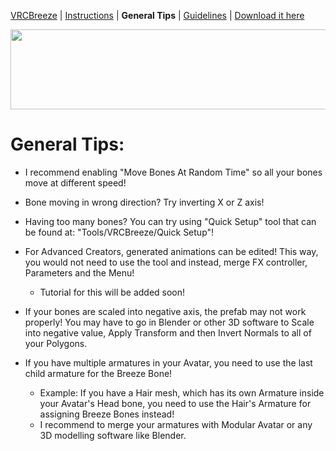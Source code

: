 [VRCBreeze](../README.md) | [Instructions](../Documentation/INSTRUCTIONS.md) | **General Tips** | [Guidelines](../Documentation/GUIDELINES.md) | [Download it here](https://github.com/Kadeko/VRCBreeze/releases/)

<p align="center"><img src="../Documentation/VRCB_Header.png" width="512" height="128"></p>

# General Tips:

- I recommend enabling "Move Bones At Random Time" so all your bones move at different speed!

- Bone moving in wrong direction? Try inverting X or Z axis!

- Having too many bones? You can try using "Quick Setup" tool that can be found at: "Tools/VRCBreeze/Quick Setup"!

- For Advanced Creators, generated animations can be edited! This way, you would not need to use the tool and instead, merge FX controller, Parameters and the Menu!
  - Tutorial for this will be added soon!

- If your bones are scaled into negative axis, the prefab may not work properly! You may have to go in Blender or other 3D software to Scale into negative value, Apply Transform and then Invert Normals to all of your Polygons.

- If you have multiple armatures in your Avatar, you need to use the last child armature for the Breeze Bone!
  - Example: If you have a Hair mesh, which has its own Armature inside your Avatar's Head bone, you need to use the Hair's Armature for assigning Breeze Bones instead!
  - I recommend to merge your armatures with Modular Avatar or any 3D modelling software like Blender.
